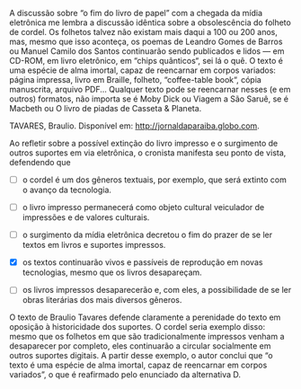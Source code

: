 

A discussão sobre “o fim do livro de papel” com a chegada da mídia eletrônica me lembra a discussão idêntica sobre a obsolescência do folheto de cordel. Os folhetos talvez não existam mais daqui a 100 ou 200 anos, mas, mesmo que isso aconteça, os poemas de Leandro Gomes de Barros ou Manuel Camilo dos Santos continuarão sendo publicados e lidos — em CD-ROM, em livro eletrônico, em “chips quânticos“, sei lá o quê. O texto é uma espécie de alma imortal, capaz de reencarnar em corpos variados: página impressa, livro em Braille, folheto, “coffee-table book“, cópia manuscrita, arquivo PDF... Qualquer texto pode se reencarnar nesses (e em outros) formatos, não importa se é Moby Dick ou Viagem a São Saruê, se é Macbeth ou O livro de piadas de Casseta & Planeta.

TAVARES, Braulio. Disponível em: http://jornaldaparaiba.globo.com.

Ao refletir sobre a possível extinção do livro impresso e o surgimento de outros suportes em via eletrônica, o cronista manifesta seu ponto de vista, defendendo que



- [ ] o cordel é um dos gêneros textuais, por exemplo, que será extinto com o avanço da tecnologia.
- [ ] o livro impresso permanecerá como objeto cultural veiculador de impressões e de valores culturais.
- [ ] o surgimento da mídia eletrônica decretou o fim do prazer de se ler textos em livros e suportes impressos.
- [x] os textos continuarão vivos e passíveis de reprodução em novas tecnologias, mesmo que os livros desapareçam.
- [ ] os livros impressos desaparecerão e, com eles, a possibilidade de se ler obras literárias dos mais diversos gêneros.


O texto de Braulio Tavares defende claramente a perenidade do texto em oposição à historicidade dos suportes. O cordel seria exemplo disso: mesmo que os folhetos em que são tradicionalmente impressos venham a desaparecer por completo, eles continuarão a circular socialmente em outros suportes digitais. A partir desse exemplo, o autor conclui que “o texto é uma espécie de alma imortal, capaz de reencarnar em corpos variados”, o que é reafirmado pelo enunciado da alternativa D.

        